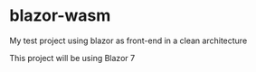 # blazor-wasm

My test project using blazor as front-end in a clean architecture

This project will be using Blazor 7

